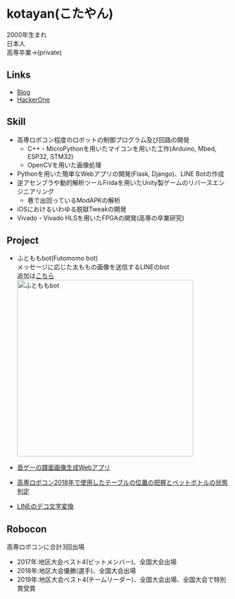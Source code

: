 # kotayan(こたやん)
2000年生まれ  
日本人  
高専卒業→(private)

## Links
- [Blog](https://www.kotayan.xyz/)  
- [HackerOne](https://hackerone.com/kotayan)

## Skill
- 高専ロボコン程度のロボットの制御プログラム及び回路の開発
  - C++・MicroPythonを用いたマイコンを用いた工作(Arduino, Mbed, ESP32, STM32)  
  - OpenCVを用いた画像処理  
- Pythonを用いた簡単なWebアプリの開発(Flask, Django)、LINE Botの作成  
- 逆アセンブラや動的解析ツールFridaを用いたUnity製ゲームのリバースエンジニアリング
  - 巷で出回っているModAPKの解析   
- iOSにおけるいわゆる脱獄Tweakの開発  
- Vivado・Vivado HLSを用いたFPGAの開発(高専の卒業研究)  

## Project
- ふとももbot(Futomomo bot)  
  メッセージに応じた太ももの画像を送信するLINEのbot  
  追加は[こちら](https://line.me/R/ti/p/%40hdi2947s)
  <br>
  <img src="https://user-images.githubusercontent.com/16555696/108971857-19992080-76c6-11eb-898b-4a0bf3331d72.jpg" alt="ふとももbot" width="400"/>

- [音ゲーの譜面画像生成Webアプリ](https://github.com/k0tayan/SekaiSUS2img)
- [高専ロボコン2018年で使用したテーブルの位置の把握とペットボトルの状態判定](https://github.com/k0tayan/PathPlanning)
- [LINEのデコ文字変換](https://github.com/k0tayan/LineEmoji)

## Robocon
高専ロボコンに合計3回出場  
- 2017年:地区大会ベスト4(ピットメンバー)、全国大会出場
- 2018年:地区大会優勝(選手)、全国大会出場
- 2019年:地区大会ベスト4(チームリーダー)、全国大会出場、全国大会で特別賞受賞

